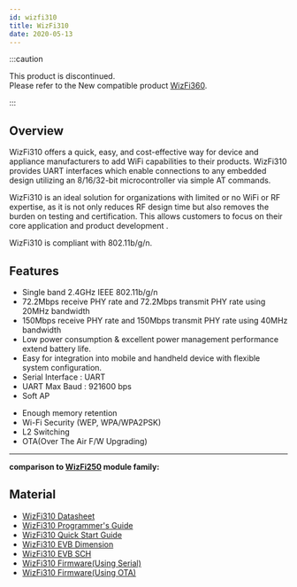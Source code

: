 ```yaml
---
id: wizfi310
title: WizFi310
date: 2020-05-13
---
```


:::caution

This product is discontinued.  
Please refer to the New compatible product [WizFi360](./../WizFi360/WizFi360.md).

:::

## Overview

WizFi310 offers a quick, easy, and cost-effective way for device and
appliance manufacturers to add WiFi capabilities to their products.
WizFi310 provides UART interfaces which enable connections to any
embedded design utilizing an 8/16/32-bit microcontroller via simple AT
commands.  
  
WizFi310 is an ideal solution for organizations with limited or no WiFi
or RF expertise, as it is not only reduces RF design time but also
removes the burden on testing and certification. This allows customers
to focus on their core application and product development .  
  
WizFi310 is compliant with 802.11b/g/n.  
<!--\<slider :/img/products/wizfi310/wizfi310_evb_1.png>

  - **WizFi310-EVB Front**

\<slider :/img/products/wizfi310/wizfi310_evb_2.png>

  - **WizFi310-EVB Side**

\<slider :/img/products/wizfi310/wizfi310-pa_1.png>

  - **WizFi310-PA**

\<slider :/img/products/wizfi310/wizfi310-con_2.png>

  - **WizFi310-CON**

\<slider :/img/products/wizfi310/wizfi310-con_1.png>

  - **WizFi310-CON with U.FL Antenna**

\</slider\>
-->
## Features

  - Single band 2.4GHz IEEE 802.11b/g/n
  - 72.2Mbps receive PHY rate and 72.2Mbps transmit PHY rate using 20MHz
    bandwidth
  - 150Mbps receive PHY rate and 150Mbps transmit PHY rate using 40MHz
    bandwidth
  - Low power consumption & excellent power management performance
    extend battery life.
  - Easy for integration into mobile and handheld device with flexible
    system configuration.
  - Serial Interface : UART
  - UART Max Baud : 921600 bps
  - Soft AP


 
   * Enough memory retention
   * Wi-Fi Security (WEP, WPA/WPA2PSK)
   * L2 Switching
   * OTA(Over The Air F/W Upgrading)

----  

**comparison to [WizFi250](http://www.wiznet.io/product-item/wizfi250/) module family:**

## Material 

  - [WizFi310 Datasheet](./Datasheet.md)
  - [WizFi310 Programmer's Guide](./Programers-Guide/Overview.md)
  - [WizFi310 Quick Start Guide](./Quick_Start_Guide.md)
  - [WizFi310 EVB Dimension](./WizFi310_EVB_%26_IF_Dimension.md)
  - [WizFi310 EVB SCH](./WizFi310_EVB_SCH.md)
  - [WizFi310 Firmware(Using Serial)](./WizFi310-Firmware-Using-Serial.md)
  - [WizFi310 Firmware(Using OTA)](./WizFi310-Firmware-Using-OTA.md)
